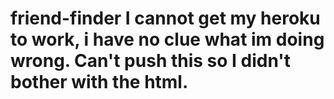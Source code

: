 # friend-finder I cannot get my heroku to work, i have no clue what im doing wrong. Can't push this so I didn't bother with the html.
